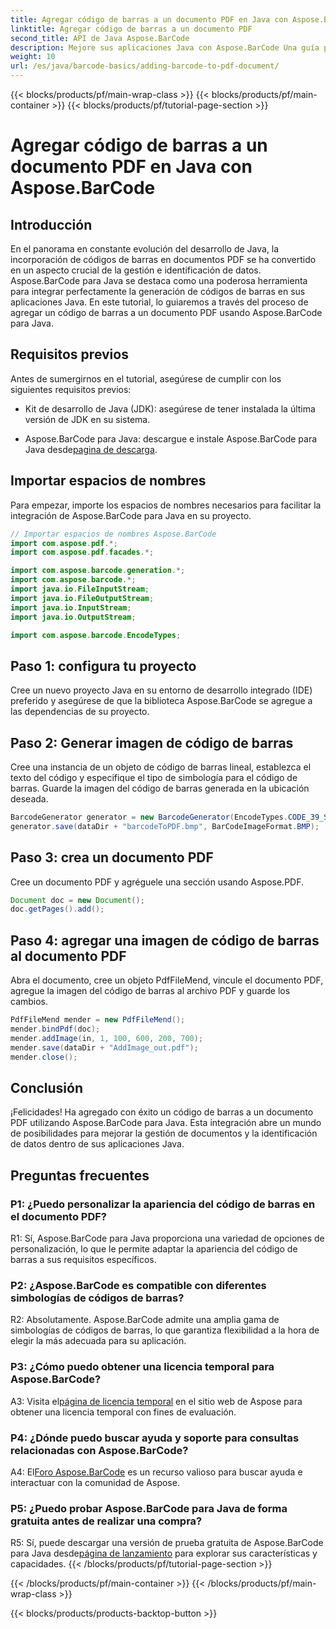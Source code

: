 ```yaml
---
title: Agregar código de barras a un documento PDF en Java con Aspose.BarCode
linktitle: Agregar código de barras a un documento PDF
second_title: API de Java Aspose.BarCode
description: Mejore sus aplicaciones Java con Aspose.BarCode Una guía paso a paso para agregar códigos de barras a documentos PDF.
weight: 10
url: /es/java/barcode-basics/adding-barcode-to-pdf-document/
---
```


{{< blocks/products/pf/main-wrap-class >}}
{{< blocks/products/pf/main-container >}}
{{< blocks/products/pf/tutorial-page-section >}}

# Agregar código de barras a un documento PDF en Java con Aspose.BarCode

## Introducción

En el panorama en constante evolución del desarrollo de Java, la incorporación de códigos de barras en documentos PDF se ha convertido en un aspecto crucial de la gestión e identificación de datos. Aspose.BarCode para Java se destaca como una poderosa herramienta para integrar perfectamente la generación de códigos de barras en sus aplicaciones Java. En este tutorial, lo guiaremos a través del proceso de agregar un código de barras a un documento PDF usando Aspose.BarCode para Java.

## Requisitos previos

Antes de sumergirnos en el tutorial, asegúrese de cumplir con los siguientes requisitos previos:

- Kit de desarrollo de Java (JDK): asegúrese de tener instalada la última versión de JDK en su sistema.

-  Aspose.BarCode para Java: descargue e instale Aspose.BarCode para Java desde[pagina de descarga](https://releases.aspose.com/barcode/java/).

## Importar espacios de nombres

Para empezar, importe los espacios de nombres necesarios para facilitar la integración de Aspose.BarCode para Java en su proyecto.

```java
// Importar espacios de nombres Aspose.BarCode
import com.aspose.pdf.*;
import com.aspose.pdf.facades.*;

import com.aspose.barcode.generation.*;
import com.aspose.barcode.*;
import java.io.FileInputStream;
import java.io.FileOutputStream;
import java.io.InputStream;
import java.io.OutputStream;

import com.aspose.barcode.EncodeTypes;
```

## Paso 1: configura tu proyecto

Cree un nuevo proyecto Java en su entorno de desarrollo integrado (IDE) preferido y asegúrese de que la biblioteca Aspose.BarCode se agregue a las dependencias de su proyecto.

## Paso 2: Generar imagen de código de barras

Cree una instancia de un objeto de código de barras lineal, establezca el texto del código y especifique el tipo de simbología para el código de barras. Guarde la imagen del código de barras generada en la ubicación deseada.

```java
BarcodeGenerator generator = new BarcodeGenerator(EncodeTypes.CODE_39_STANDARD, "1234567");
generator.save(dataDir + "barcodeToPDF.bmp", BarCodeImageFormat.BMP);
```

## Paso 3: crea un documento PDF

Cree un documento PDF y agréguele una sección usando Aspose.PDF.

```java
Document doc = new Document();
doc.getPages().add();
```

## Paso 4: agregar una imagen de código de barras al documento PDF

Abra el documento, cree un objeto PdfFileMend, vincule el documento PDF, agregue la imagen del código de barras al archivo PDF y guarde los cambios.

```java
PdfFileMend mender = new PdfFileMend();
mender.bindPdf(doc);
mender.addImage(in, 1, 100, 600, 200, 700);
mender.save(dataDir + "AddImage_out.pdf");
mender.close();
```

## Conclusión

¡Felicidades! Ha agregado con éxito un código de barras a un documento PDF utilizando Aspose.BarCode para Java. Esta integración abre un mundo de posibilidades para mejorar la gestión de documentos y la identificación de datos dentro de sus aplicaciones Java.

## Preguntas frecuentes

### P1: ¿Puedo personalizar la apariencia del código de barras en el documento PDF?

R1: Sí, Aspose.BarCode para Java proporciona una variedad de opciones de personalización, lo que le permite adaptar la apariencia del código de barras a sus requisitos específicos.

### P2: ¿Aspose.BarCode es compatible con diferentes simbologías de códigos de barras?

R2: Absolutamente. Aspose.BarCode admite una amplia gama de simbologías de códigos de barras, lo que garantiza flexibilidad a la hora de elegir la más adecuada para su aplicación.

### P3: ¿Cómo puedo obtener una licencia temporal para Aspose.BarCode?

 A3: Visita el[página de licencia temporal](https://purchase.aspose.com/temporary-license/) en el sitio web de Aspose para obtener una licencia temporal con fines de evaluación.

### P4: ¿Dónde puedo buscar ayuda y soporte para consultas relacionadas con Aspose.BarCode?

 A4: El[Foro Aspose.BarCode](https://forum.aspose.com/c/barcode/13) es un recurso valioso para buscar ayuda e interactuar con la comunidad de Aspose.

### P5: ¿Puedo probar Aspose.BarCode para Java de forma gratuita antes de realizar una compra?

 R5: Sí, puede descargar una versión de prueba gratuita de Aspose.BarCode para Java desde[página de lanzamiento](https://releases.aspose.com/) para explorar sus características y capacidades.
{{< /blocks/products/pf/tutorial-page-section >}}

{{< /blocks/products/pf/main-container >}}
{{< /blocks/products/pf/main-wrap-class >}}

{{< blocks/products/products-backtop-button >}}
